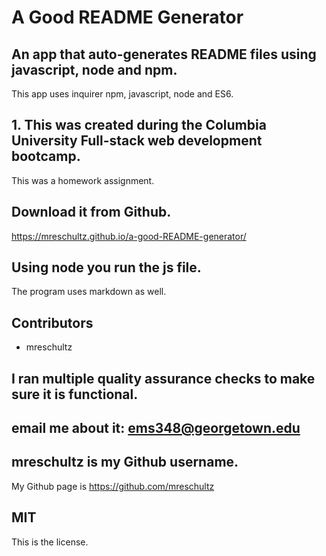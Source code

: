 # A Good README Generator

## An app that auto-generates README files using javascript, node and npm.

This app uses inquirer npm, javascript, node and ES6.

## 1. This was created during the Columbia University Full-stack web development bootcamp.

This was a homework assignment.

## Download it from Github.

https://mreschultz.github.io/a-good-README-generator/

## Using node you run the js file.

The program uses markdown as well.

## Contributors

- mreschultz

## I ran multiple quality assurance checks to make sure it is functional.

## email me about it: ems348@georgetown.edu

## mreschultz is my Github username.

My Github page is https://github.com/mreschultz

## MIT

This is the license.
